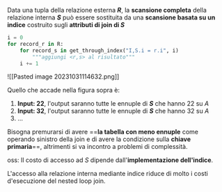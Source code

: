 Data una tupla della relazione esterna **$R$**, la **scansione completa** della relazione interna **$S$** può essere sostituita da una **scansione basata su un indice** costruito sugli **attributi di join di $S$**

```py
i = 0
for record_r in R:
	for record_s in get_through_index("I,S.i = r.i", i)
		"""aggiungi <r,s> al risultato"""
	i += 1
```

![[Pasted image 20231031114632.png]]

Quello che accade nella figura sopra è:
1. **Input: 22**, l'output saranno tutte le ennuple di **$S$** che hanno 22 su $A$
2. **Input: 32**, l'output saranno tutte le ennuple di **$S$** che hanno 32 su $A$
3. ...

Bisogna premurarsi di avere ==**la tabella con meno ennuple** come operando sinistro della join e di avere la condizione sulla **chiave primaria**==, altrimenti si va incontro a problemi di complessità.

oss: Il costo di accesso ad $S$ dipende dall'**implementazione dell'indice**.

L'accesso alla relazione interna mediante indice riduce di molto i costi d'esecuzione del nested loop join.

